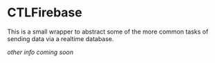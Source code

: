 # CTLFirebase

This is a small wrapper to abstract some of the more common tasks of sending data via a realtime database.

_other info coming soon_